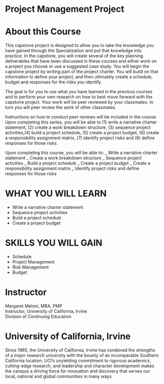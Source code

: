 # Project Management Project


# About this Course
This capstone project is designed to allow you to take the knowledge you have gained through the Specialization and put that knowledge into practice. In the capstone, you will create several of the key planning deliverables that have been discussed in these courses and either work on a project you choose or use a suggested case study. You will begin the capstone project by writing part of the project charter. You will build on that information to define your project, and then ultimately create a schedule, budget and responses for the risks you identify.  

The goal is for you to use what you have learned in the previous courses and to perform your own research on how to best move forward with the capstone project.  Your work will be peer reviewed by your classmates. In turn you will peer review the work of other classmates.  

Instructions on how to conduct peer reviews will be included in the course.  Upon completing this series, you will be able to (1) write a narrative charter statement, (2) create a work breakdown structure, (3) sequence project activities,(4) build a project schedule, (5) create a project budget, (6) create a responsibility assignment matrix, (7) identify project risks and (8) define responses for those risks.

Upon completing this course, you will be able to:
_ Write a narrative charter statement
_ Create a work breakdown structure
_ Sequence project activities
_ Build a project schedule
_ Create a project budget
_ Create a responsibility assignment matrix
_ Identify project risks and define responses for those risks


# WHAT YOU WILL LEARN
- Write a narrative charter statement
- Sequence project activities
- Build a project schedule
- Create a project budget

# SKILLS YOU WILL GAIN
- Schedule
- Project Management
- Risk Management
- Budget


# Instructor
Margaret Meloni, MBA, PMP<br>
Instructor, University of California, Irvine <br>
Division of Continuing Education


# University of California, Irvine
Since 1965, the University of California, Irvine has combined the strengths of a major research university with the bounty of an incomparable Southern California location. UCI’s unyielding commitment to rigorous academics, cutting-edge research, and leadership and character development makes the campus a driving force for innovation and discovery that serves our local, national and global communities in many ways.
